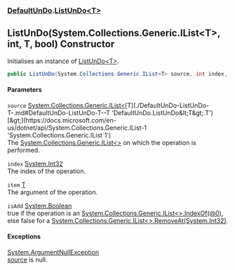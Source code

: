 ### [DefaultUnDo](./DefaultUnDo.md 'DefaultUnDo').[ListUnDo&lt;T&gt;](./DefaultUnDo-ListUnDo-T-.md 'DefaultUnDo.ListUnDo&lt;T&gt;')
## ListUnDo(System.Collections.Generic.IList&lt;T&gt;, int, T, bool) Constructor
Initialises an instance of [ListUnDo&lt;T&gt;](./DefaultUnDo-ListUnDo-T-.md 'DefaultUnDo.ListUnDo&lt;T&gt;').  
```csharp
public ListUnDo(System.Collections.Generic.IList<T> source, int index, T item, bool isAdd);
```
#### Parameters
<a name='DefaultUnDo-ListUnDo-T--ListUnDo(System-Collections-Generic-IList-T-_int_T_bool)-source'></a>
`source` [System.Collections.Generic.IList&lt;](https://docs.microsoft.com/en-us/dotnet/api/System.Collections.Generic.IList-1 'System.Collections.Generic.IList`1')[T](./DefaultUnDo-ListUnDo-T-.md#DefaultUnDo-ListUnDo-T--T 'DefaultUnDo.ListUnDo&lt;T&gt;.T')[&gt;](https://docs.microsoft.com/en-us/dotnet/api/System.Collections.Generic.IList-1 'System.Collections.Generic.IList`1')  
The [System.Collections.Generic.IList&lt;&gt;](https://docs.microsoft.com/en-us/dotnet/api/System.Collections.Generic.IList-1 'System.Collections.Generic.IList`1') on which the operation is performed.  
  
<a name='DefaultUnDo-ListUnDo-T--ListUnDo(System-Collections-Generic-IList-T-_int_T_bool)-index'></a>
`index` [System.Int32](https://docs.microsoft.com/en-us/dotnet/api/System.Int32 'System.Int32')  
The index of the operation.  
  
<a name='DefaultUnDo-ListUnDo-T--ListUnDo(System-Collections-Generic-IList-T-_int_T_bool)-item'></a>
`item` [T](./DefaultUnDo-ListUnDo-T-.md#DefaultUnDo-ListUnDo-T--T 'DefaultUnDo.ListUnDo&lt;T&gt;.T')  
The argument of the operation.  
  
<a name='DefaultUnDo-ListUnDo-T--ListUnDo(System-Collections-Generic-IList-T-_int_T_bool)-isAdd'></a>
`isAdd` [System.Boolean](https://docs.microsoft.com/en-us/dotnet/api/System.Boolean 'System.Boolean')  
true if the operation is an [System.Collections.Generic.IList&lt;&gt;.IndexOf(@0)](https://docs.microsoft.com/en-us/dotnet/api/System.Collections.Generic.IList-1.IndexOf#System_Collections_Generic_IList_1_IndexOf__0_ 'System.Collections.Generic.IList`1.IndexOf(`0)'), else false for a [System.Collections.Generic.IList&lt;&gt;.RemoveAt(System.Int32)](https://docs.microsoft.com/en-us/dotnet/api/System.Collections.Generic.IList-1.RemoveAt#System_Collections_Generic_IList_1_RemoveAt_System_Int32_ 'System.Collections.Generic.IList`1.RemoveAt(System.Int32)').  
  
#### Exceptions
[System.ArgumentNullException](https://docs.microsoft.com/en-us/dotnet/api/System.ArgumentNullException 'System.ArgumentNullException')  
[source](#DefaultUnDo-ListUnDo-T--ListUnDo(System-Collections-Generic-IList-T-_int_T_bool)-source 'DefaultUnDo.ListUnDo&lt;T&gt;.ListUnDo(System.Collections.Generic.IList&lt;T&gt;, int, T, bool).source') is null.  

